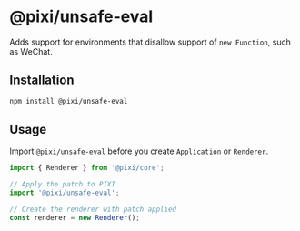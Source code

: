 # @pixi/unsafe-eval

Adds support for environments that disallow support of `new Function`, such as WeChat.

## Installation

```bash
npm install @pixi/unsafe-eval
```

## Usage

Import `@pixi/unsafe-eval` before you create `Application` or `Renderer`.

```js
import { Renderer } from '@pixi/core';

// Apply the patch to PIXI
import '@pixi/unsafe-eval';

// Create the renderer with patch applied
const renderer = new Renderer();
```


